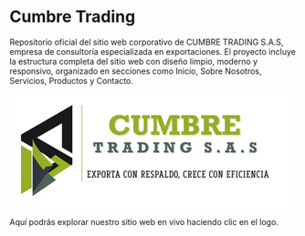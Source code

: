 # Cumbre Trading
Repositorio oficial del sitio web corporativo de CUMBRE TRADING S.A.S, empresa de consultoría especializada en exportaciones. El proyecto incluye la estructura completa del sitio web con diseño limpio, moderno y responsivo, organizado en secciones como Inicio, Sobre Nosotros, Servicios, Productos y Contacto.


[![Logo del Proyecto](assets/Original.png)](https://cumbre-trading-j97fj-9pnf0t6u.nerdlat.com/)

 Aquí podrás explorar nuestro sitio web en vivo haciendo clic en el logo.
